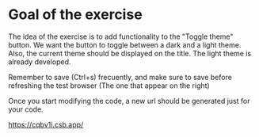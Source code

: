 # Goal of the exercise

The idea of the exercise is to add functionality to the "Toggle theme" button. We want the button to toggle between a dark and a light theme. Also, the current theme should be displayed on the title. The light theme is already developed.

Remember to save (Ctrl+s) frecuently, and make sure to save before refreshing the test browser (The one that appear on the right)

Once you start modifying the code, a new url should be generated just for your code.

https://cqbv1i.csb.app/
